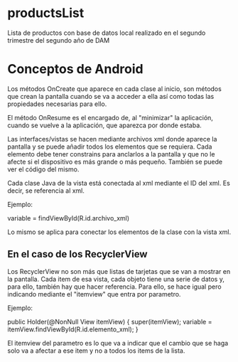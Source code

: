 # productsList
Lista de productos con base de datos local realizado en el segundo trimestre del segundo año de DAM

# Conceptos de Android
Los métodos OnCreate que aparece en cada clase al inicio, son métodos que crean la pantalla cuando se va a acceder a ella así como todas las propiedades necesarias para ello.

El método OnResume es el encargado de, al "minimizar" la aplicación, cuando se vuelve a la aplicación, que aparezca por donde estaba.

Las interfaces/vistas se hacen mediante archivos xml donde aparece la pantalla y se puede añadir todos los elementos que se requiera. Cada elemento debe tener constrains para anclarlos a la pantalla y que no le afecte si el dispositivo es más grande o más pequeño. También se puede ver el código del mismo.

Cada clase Java de la vista está conectada al xml mediante el ID del xml. Es decir, se referencia al xml.

Ejemplo:

variable = findViewById(R.id.archivo_xml)

Lo mismo se aplica para conectar los elementos de la clase con la vista xml.

## En el caso de los RecyclerView
Los RecyclerView no son más que listas de tarjetas que se van a mostrar en la pantalla. Cada item de esa vista, cada objeto tiene una serie de datos y, para ello, también hay que hacer referencia. Para ello, se hace igual pero indicando mediante el "itemview" que entra por parametro.

Ejemplo: 

public Holder(@NonNull View itemView) {
            super(itemView);
            variable = itemView.findViewById(R.id.elemento_xml);
        }
        
El itemview del parametro es lo que va a indicar que el cambio que se haga solo va a afectar a ese item y no a todos los items de la lista.


